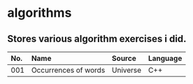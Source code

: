 # algorithms
Stores various algorithm exercises i did.
---
|No.|Name|Source|Language|
|:-|:-|:-|:-|
|001|Occurrences of words|Universe|C++|
